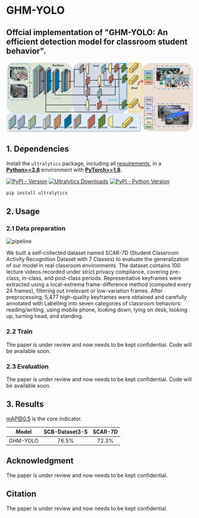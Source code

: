 # GHM-YOLO
## Offcial implementation of "GHM-YOLO: An efficient detection model for classroom student behavior".

![pipeline](./GHM-YOLO_files/model.png)
## 1. Dependencies
Install the `ultralytics` package, including all [requirements](https://github.com/ultralytics/ultralytics/blob/main/pyproject.toml), in a [**Python>=3.8**](https://www.python.org/) environment with [**PyTorch>=1.8**](https://pytorch.org/get-started/locally/).

[![PyPI - Version](https://img.shields.io/pypi/v/ultralytics?logo=pypi&logoColor=white)](https://pypi.org/project/ultralytics/) [![Ultralytics Downloads](https://static.pepy.tech/badge/ultralytics)](https://clickpy.clickhouse.com/dashboard/ultralytics) [![PyPI - Python Version](https://img.shields.io/pypi/pyversions/ultralytics?logo=python&logoColor=gold)](https://pypi.org/project/ultralytics/)

```bash
pip install ultralytics
```
## 2. Usage
### 2.1 Data preparation

![pipeline](./GHM-YOLO_files/dataset.png)

We built a self-collected dataset named SCAR-7D (Student Classroom Activity Recognition Dataset with 7 Classes) to evaluate the generalization of our model in real classroom environments.
The dataset contains 100 lecture videos recorded under strict privacy compliance, covering pre-class, in-class, and post-class periods. Representative keyframes were extracted using a local-extrema frame-difference method (computed every 24 frames), filtering out irrelevant or low-variation frames. After preprocessing, 5,477 high-quality keyframes were obtained and carefully annotated with LabelImg into seven categories of classroom behaviors: reading/writing, using mobile phone, looking down, lying on desk, looking up, turning head, and standing.

### 2.2 Train
The paper is under review and now needs to be kept confidential.
Code will be available soon.
### 2.3 Evaluation
The paper is under review and now needs to be kept confidential.
Code will be available soon.

## 3. Results
mAP@0.5 is the core indicator.

|     Model      | SCB-Dataset3-S | SCAR-7D | 
| :------------: | :-------: | :---------: | 
|    GHM-YOLO    |   76.5%   |    72.3%    | 

## Acknowledgment
The paper is under review and now needs to be kept confidential.

## Citation
The paper is under review and now needs to be kept confidential.
